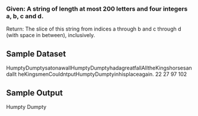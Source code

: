 ### Given: A string of length at most 200 letters and four integers a, b, c and d. 
Return: The slice of this string from indices a through b and c through d (with space in between), inclusively. 
## Sample Dataset
 HumptyDumptysatonawallHumptyDumptyhadagreatfallAlltheKingshorsesandallt heKingsmenCouldntputHumptyDumptyinhisplaceagain. 
22 27 97 102 
## Sample Output 
Humpty Dumpty
